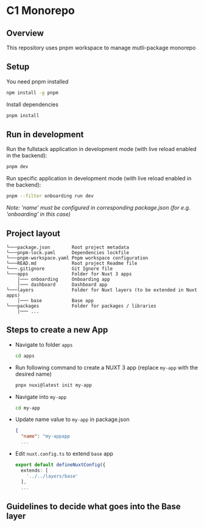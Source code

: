 # C1 Monorepo

## Overview
This repository uses pnpm workspace to manage mutli-package monorepo


## Setup
You need pnpm installed
```bash
npm install -g pnpm
```
Install dependencies
```bash
pnpm install
```
## Run in development

Run the fullstack application in development mode (with live reload enabled in the backend):

```bash
pnpm dev
```
Run specific application in development mode (with live reload enabled in the backend):

```bash
pnpm --filter onboarding run dev
```
*Note: 'name' must be configured in corresponding package.json (for e.g. 'onboarding' in this case)*

## Project layout

```
└───package.json        Root project metadata
└───pnpm-lock.yaml      Dependencies lockfile
└───pnpm-workspace.yaml Pnpm workspace configuration
└───READ.md             Root project Readme file
└───.gitignore          Git Ignore file
└───apps                Folder for Nuxt 3 apps
    │─── onboarding     Onboarding app
    │─── dashboard      Dashboard app
└───layers              Folder for Nuxt layers (to be extended in Nuxt apps)
    │─── base           Base app
└───packages            Folder for packages / libraries
    │─── ...
```

## Steps to create a new App
- Navigate to folder `apps`
  ```bash
  cd apps
  ```
- Run following command to create a NUXT 3 app (replace `my-app` with the desired name)
  ```bash
  pnpx nuxi@latest init my-app
  ```
- Navigate into `my-app`
  ```bash
  cd my-app
  ```
- Update name value to `my-app` in package.json
  ```json
  {
    "name": "my-appapp
    ...
  ```
- Edit `nuxt.config.ts` to extend `base` app
  ```ts
  export default defineNuxtConfig({
    extends: [
      '../../layers/base'
    ],
    ...
  ```
## Guidelines to decide what goes into the Base layer
